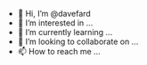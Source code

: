 - 👋 Hi, I’m @davefard
- 👀 I’m interested in ...
- 🌱 I’m currently learning ...
- 💞️ I’m looking to collaborate on ...
- 📫 How to reach me ...

<!---
davefard/davefard is a ✨ special ✨ repository because its `README.md` (this file) appears on your GitHub profile.
You can click the Preview link to take a look at your changes.
--->

